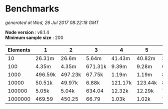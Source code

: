 # Benchmarks
_generated at Wed, 26 Jul 2017 08:22:18 GMT_

**Node version** : v8.1.4  
**Minimum sample size** : 200

 Elements | 1 | 2 | 3 | 4 | 5 | 6 | 7 | 8 | 9 | 10 | 11 | 12 | 13 |
--- |--- |--- |--- |--- |--- |--- |--- |--- |--- |--- |--- |--- |--- |
|  10| 26.31m| 26.6m| 5.64m| 41.43m| 40.82m| 35.03m| 8.88m| 4m| 4.06m| 30.3m| 5.67m| 5.76m| 5.26m
|  100| 4.35m| 4.35m| 671.31k| 9.39m| 9.28m| 6.8m| 1.2m| 471k| 475.78k| 8.35m| 642.85k| 683.8k| 500.06k
|  1000| 496.59k| 497.23k| 67.75k| 1.19m| 1.19m| 805.47k| 124.77k| 48.9k| 48.18k| 916.71k| 69.43k| 68.06k| 52.44k
|  10000| 50.51k| 49.97k| 6.88k| 121.17k| 123.44k| 81k| 12.34k| 4.78k| 4.84k| 107.25k| 6.95k| 6.34k| 6.56k
|  100000| 5.05k| 5.04k| 634.04| 12.32k| 12.29k| 7.97k| 1.24k| 474.89| 485.93| 10.87k| 673.54| 677.87| 618.71
|  1000000| 469.59| 450.25| 66.79| 1.03k| 1.02k| 715.28| 125.04| 48.4| 48.39| 835.53| 69.79| 67.64| 65.11
